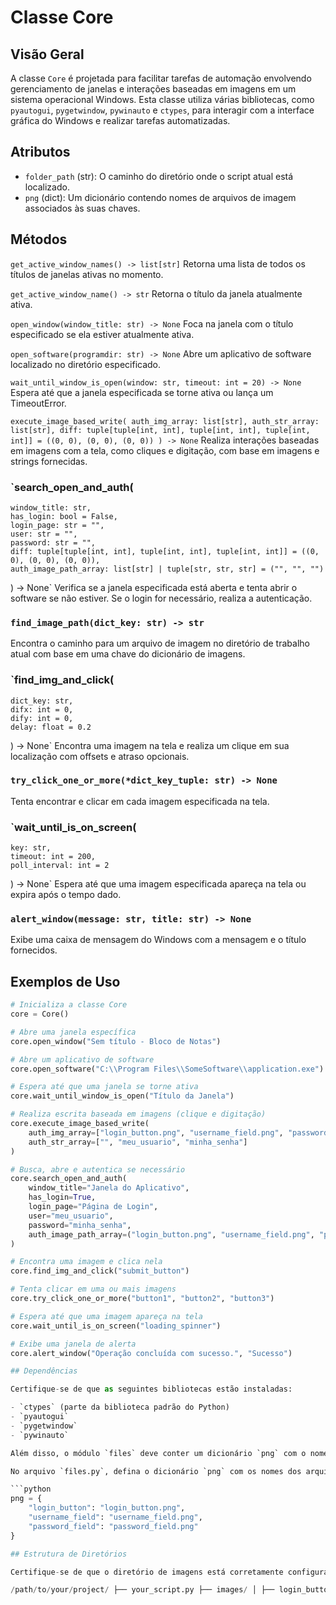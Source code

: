 # Classe Core

## Visão Geral

A classe `Core` é projetada para facilitar tarefas de automação envolvendo gerenciamento de janelas e interações baseadas em imagens em um sistema operacional Windows. Esta classe utiliza várias bibliotecas, como `pyautogui`, `pygetwindow`, `pywinauto` e `ctypes`, para interagir com a interface gráfica do Windows e realizar tarefas automatizadas.

## Atributos

- `folder_path` (str): O caminho do diretório onde o script atual está localizado.
- `png` (dict): Um dicionário contendo nomes de arquivos de imagem associados às suas chaves.

## Métodos

`get_active_window_names() -> list[str]`
Retorna uma lista de todos os títulos de janelas ativas no momento.

`get_active_window_name() -> str`
Retorna o título da janela atualmente ativa.

`open_window(window_title: str) -> None`
Foca na janela com o título especificado se ela estiver atualmente ativa.

`open_software(programdir: str) -> None`
Abre um aplicativo de software localizado no diretório especificado.

`wait_until_window_is_open(window: str, timeout: int = 20) -> None`
Espera até que a janela especificada se torne ativa ou lança um TimeoutError.

`execute_image_based_write( auth_img_array: list[str], auth_str_array: list[str], diff: tuple[tuple[int, int], tuple[int, int], tuple[int, int]] = ((0, 0), (0, 0), (0, 0)) ) -> None`
Realiza interações baseadas em imagens com a tela, como cliques e digitação, com base em imagens e strings fornecidas.

### `search_open_and_auth(
    window_title: str,
    has_login: bool = False,
    login_page: str = "",
    user: str = "",
    password: str = "",
    diff: tuple[tuple[int, int], tuple[int, int], tuple[int, int]] = ((0, 0), (0, 0), (0, 0)),
    auth_image_path_array: list[str] | tuple[str, str, str] = ("", "", "")
) -> None`
Verifica se a janela especificada está aberta e tenta abrir o software se não estiver. Se o login for necessário, realiza a autenticação.

### `find_image_path(dict_key: str) -> str`
Encontra o caminho para um arquivo de imagem no diretório de trabalho atual com base em uma chave do dicionário de imagens.

### `find_img_and_click(
    dict_key: str,
    difx: int = 0,
    dify: int = 0,
    delay: float = 0.2
) -> None`
Encontra uma imagem na tela e realiza um clique em sua localização com offsets e atraso opcionais.

### `try_click_one_or_more(*dict_key_tuple: str) -> None`
Tenta encontrar e clicar em cada imagem especificada na tela.

### `wait_until_is_on_screen(
    key: str,
    timeout: int = 200,
    poll_interval: int = 2
) -> None`
Espera até que uma imagem especificada apareça na tela ou expira após o tempo dado.

### `alert_window(message: str, title: str) -> None`
Exibe uma caixa de mensagem do Windows com a mensagem e o título fornecidos.

## Exemplos de Uso

```python
# Inicializa a classe Core
core = Core()

# Abre uma janela específica
core.open_window("Sem título - Bloco de Notas")

# Abre um aplicativo de software
core.open_software("C:\\Program Files\\SomeSoftware\\application.exe")

# Espera até que uma janela se torne ativa
core.wait_until_window_is_open("Título da Janela")

# Realiza escrita baseada em imagens (clique e digitação)
core.execute_image_based_write(
    auth_img_array=["login_button.png", "username_field.png", "password_field.png"],
    auth_str_array=["", "meu_usuario", "minha_senha"]
)

# Busca, abre e autentica se necessário
core.search_open_and_auth(
    window_title="Janela do Aplicativo",
    has_login=True,
    login_page="Página de Login",
    user="meu_usuario",
    password="minha_senha",
    auth_image_path_array=("login_button.png", "username_field.png", "password_field.png")
)

# Encontra uma imagem e clica nela
core.find_img_and_click("submit_button")

# Tenta clicar em uma ou mais imagens
core.try_click_one_or_more("button1", "button2", "button3")

# Espera até que uma imagem apareça na tela
core.wait_until_is_on_screen("loading_spinner")

# Exibe uma janela de alerta
core.alert_window("Operação concluída com sucesso.", "Sucesso")

## Dependências

Certifique-se de que as seguintes bibliotecas estão instaladas:

- `ctypes` (parte da biblioteca padrão do Python)
- `pyautogui`
- `pygetwindow`
- `pywinauto`

Além disso, o módulo `files` deve conter um dicionário `png` com o nome e uma key para as imagens necessárias que estão na pasta images.

No arquivo `files.py`, defina o dicionário `png` com os nomes dos arquivos de imagem, por exemplo:

```python
png = {
    "login_button": "login_button.png",
    "username_field": "username_field.png",
    "password_field": "password_field.png"
}

## Estrutura de Diretórios

Certifique-se de que o diretório de imagens está corretamente configurado e contém os arquivos de imagem necessários. A estrutura de diretórios deve ser semelhante a:

/path/to/your/project/ ├── your_script.py ├── images/ │ ├── login_button.png │ ├── username_field.png │ └── password_field.png └── files.py
